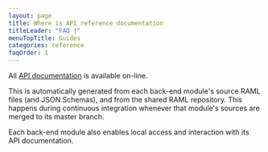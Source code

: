 ```yaml
---
layout: page
title: Where is API reference documentation
titleLeader: "FAQ |"
menuTopTitle: Guides
categories: reference
faqOrder: 1
---
```


All [API documentation](/reference/api/) is available on-line.

This is automatically generated from each back-end module's source RAML files (and JSON Schemas), and from the shared RAML repository.
This happens during continuous integration whenever that module's sources are merged to its master branch.

Each back-end module also enables local access and interaction with its API documentation.
